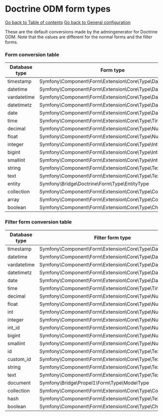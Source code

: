 # Doctrine ODM form types

[Go back to Table of contents][back-to-index]
[Go back to General configuration][back-to-general-config]

These are the default conversions made by the admingenerator for Doctrine ODM. Note that the values are different for the normal forms and the filter forms.

### Form conversion table

Database type | Form type
------------ | -------------
timestamp | Symfony\Component\Form\Extension\Core\Type\DateTimeType
datetime | Symfony\Component\Form\Extension\Core\Type\DateTimeType
vardatetime | Symfony\Component\Form\Extension\Core\Type\DateTimeType
datetimetz | Symfony\Component\Form\Extension\Core\Type\DateTimeType
date | Symfony\Component\Form\Extension\Core\Type\DateType
time | Symfony\Component\Form\Extension\Core\Type\TimeType
decimal | Symfony\Component\Form\Extension\Core\Type\NumberType
float | Symfony\Component\Form\Extension\Core\Type\NumberType
integer | Symfony\Component\Form\Extension\Core\Type\IntegerType
bigint | Symfony\Component\Form\Extension\Core\Type\IntegerType
smallint | Symfony\Component\Form\Extension\Core\Type\IntegerType
string | Symfony\Component\Form\Extension\Core\Type\TextType
text | Symfony\Component\Form\Extension\Core\Type\TextareaType
entity | Symfony\Bridge\Doctrine\Form\Type\EntityType
collection | Symfony\Component\Form\Extension\Core\Type\CollectionType
array | Symfony\Component\Form\Extension\Core\Type\CollectionType
boolean | Symfony\Component\Form\Extension\Core\Type\CheckboxType

### Filter form conversion table

Database type | Filter form type
------------ | -------------
timestamp | Symfony\Component\Form\Extension\Core\Type\DateTimeType
datetime | Symfony\Component\Form\Extension\Core\Type\DateTimeType
vardatetime | Symfony\Component\Form\Extension\Core\Type\DateTimeType
datetimetz | Symfony\Component\Form\Extension\Core\Type\DateTimeType
date | Symfony\Component\Form\Extension\Core\Type\DateType
time | Symfony\Component\Form\Extension\Core\Type\TimeType
decimal | Symfony\Component\Form\Extension\Core\Type\NumberType
float | Symfony\Component\Form\Extension\Core\Type\NumberType
int | Symfony\Component\Form\Extension\Core\Type\NumberType
integer | Symfony\Component\Form\Extension\Core\Type\NumberType
int_id | Symfony\Component\Form\Extension\Core\Type\NumberType
bigint | Symfony\Component\Form\Extension\Core\Type\NumberType
smallint | Symfony\Component\Form\Extension\Core\Type\NumberType
id | Symfony\Component\Form\Extension\Core\Type\TextType
custom_id | Symfony\Component\Form\Extension\Core\Type\TextType
string | Symfony\Component\Form\Extension\Core\Type\TextType
text | Symfony\Component\Form\Extension\Core\Type\TextType
document | Symfony\Bridge\Propel1\Form\Type\ModelType
collection | Symfony\Component\Form\Extension\Core\Type\CollectionType
hash | Symfony\Component\Form\Extension\Core\Type\TextType
boolean | Symfony\Component\Form\Extension\Core\Type\ChoiceType

[back-to-index]: ../../documentation.md
[back-to-general-config]: ../general-configuration.md